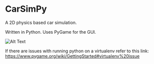 # CarSimPy

A 2D physics based car simulation.

Written in Python. Uses PyGame for the GUI.

![Alt Text](https://github.com/joohoonkim/CarSimPy/blob/master/assets/carsimpy_gif.gif)


If there are issues with running python on a virtualenv refer to this link:
https://www.pygame.org/wiki/GettingStarted#virtualenv%20issue

